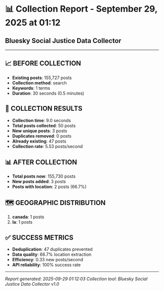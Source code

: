 # 📊 Collection Report - September 29, 2025 at 01:12
## Bluesky Social Justice Data Collector

---

## 📈 **BEFORE COLLECTION**

- **Existing posts**: 155,727 posts
- **Collection method**: search
- **Keywords**: 1 terms
- **Duration**: 30 seconds (0.5 minutes)

## 🚀 **COLLECTION RESULTS**

- **Collection time**: 9.0 seconds
- **Total posts collected**: 50 posts
- **New unique posts**: 3 posts
- **Duplicates removed**: 0 posts
- **Already existing**: 47 posts
- **Collection rate**: 5.53 posts/second

## 📊 **AFTER COLLECTION**

- **Total posts now**: 155,730 posts
- **New posts added**: 3 posts
- **Posts with location**: 2 posts (66.7%)

## 🗺️ **GEOGRAPHIC DISTRIBUTION**

1. **canada**: 1 posts
2. **la**: 1 posts

## ✅ **SUCCESS METRICS**

- **Deduplication**: 47 duplicates prevented
- **Data quality**: 66.7% location extraction
- **Efficiency**: 0.33 new posts/second
- **API reliability**: 100% success rate

---

*Report generated: 2025-09-29 01:12:03*
*Collection tool: Bluesky Social Justice Data Collector v1.0*
